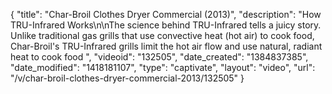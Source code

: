 {
    "title": "Char-Broil Clothes Dryer Commercial (2013)",
    "description": "How TRU-Infrared Works\n\nThe science behind TRU-Infrared tells a juicy story. Unlike traditional gas grills that use convective heat (hot air) to cook food, Char-Broil's TRU-Infrared grills limit the hot air flow and use natural, radiant heat to cook food ",
    "videoid": "132505",
    "date_created": "1384837385",
    "date_modified": "1418181107",
    "type": "captivate",
    "layout": "video",
    "url": "\/v\/char-broil-clothes-dryer-commercial-2013\/132505"
}